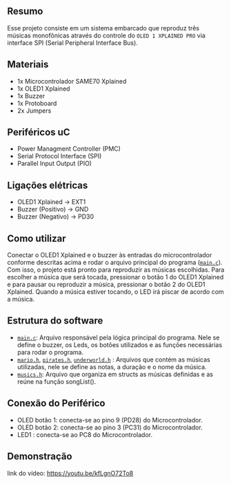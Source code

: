 ## Resumo 

Esse projeto consiste em um sistema embarcado que reproduz três músicas monofônicas através do controle do `OLED 1 XPLAINED PRO` via interface SPI (Serial Peripheral Interface Bus).

## Materiais

- 1x Microcontrolador SAME70 Xplained
- 1x OLED1 Xplained
- 1x Buzzer
- 1x Protoboard
- 2x Jumpers
    
## Periféricos uC

- Power Managment Controller (PMC)
- Serial Protocol Interface (SPI)
- Parallel Input Output (PIO)
    
## Ligações elétricas

- OLED1 Xplained -> EXT1
- Buzzer (Positivo) -> GND
- Buzzer (Negativo) -> PD30
    
## Como utilizar
Conectar o OLED1 Xplained e o buzzer às entradas do microcontrolador conforme descritas acima e rodar o arquivo principal do programa ([`main.c`](/src/main.c)). Com isso, o projeto está pronto para reproduzir as músicas escolhidas. Para escolher a música que será tocada, pressionar o botão 1 do OLED1 Xplained e para pausar ou reproduzir a música, pressionar o botão 2 do OLED1 Xplained. Quando a música estiver tocando, o LED irá piscar de acordo com a música.
        
## Estrutura do software

- [`main.c`](/src/main.c): Arquivo responsável pela lógica principal do programa. Nele se define o buzzer, os Leds, os botões utilizados e as funções necessárias para rodar o programa.
- [`mario.h`](/src/mario.h), [`pirates.h`](/src/pirates.h), [`underworld.h`](/src/underworld.h) : Arquivos que contém as músicas utilizadas, nele se define as notas, a duração e o nome da música.
- [`musics.h`](/src/musics.h): Arquivo que organiza em structs as músicas definidas e as reúne na função songList().
    
## Conexão do Periférico

- OLED botão 1: conecta-se ao pino 9 (PD28) do Microcontrolador.
- OLED botão 2: conecta-se ao pino 3 (PC31) do Microcontrolador.
- LED1 : conecta-se ao PC8 do Microcontrolador.

## Demonstração
 
link do vídeo: https://youtu.be/kfLgnO72To8

